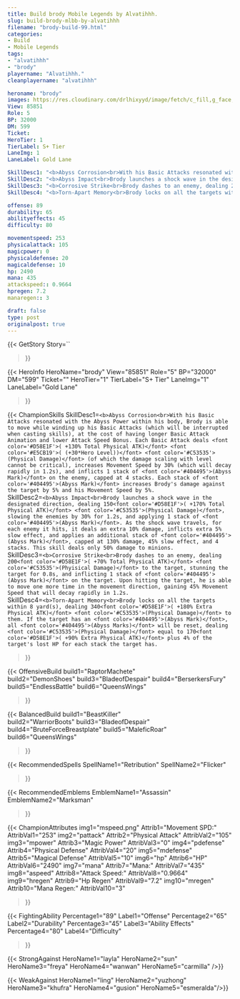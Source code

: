 ```yaml
---
title: Build brody Mobile Legends by Alvatihhh.
slug: build-brody-mlbb-by-alvatihhh
filename: "brody-build-99.html"
categories: 
- Build 
- Mobile Legends
tags: 
- "alvatihhh"
- "brody"
playername: "Alvatihhh."
cleanplayername: "alvatihhh"

heroname: "brody"
images: https://res.cloudinary.com/drlhixyyd/image/fetch/c_fill,g_face,f_auto/https://cdn2-build.mobagenie.my.id/p/images/banner/full/brody.jpg
View: 85851 
Role: 5 
BP: 32000
DM: 599 
Ticket:  
HeroTier: 1 
TierLabel: S+ Tier 
LaneImg: 1
LaneLabel: Gold Lane 

SkillDesc1: "<b>Abyss Corrosion<br>With his Basic Attacks resonated with the Abyss Power within his body, Brody is able to move while winding up his Basic Attacks (which will be interrupted when casting skills), at the cost of having longer Basic Attack Animation and lower Attack Speed Bonus. Each Basic Attack deals <font color='#D58E1F'>( +130% Total Physical ATK)</font> <font color='#E5CB19'>( (+30*Hero Level))</font> <font color='#C53535'>(Physical Damage)</font> (of which the damage scaling with level cannot be critical), increases Movement Speed by 30% (which will decay rapidly in 1.2s), and inflicts 1 stack of <font color='#404495'>(Abyss Mark)</font> on the enemy, capped at 4 stacks. Each stack of <font color='#404495'>(Abyss Mark)</font> increases Brody's damage against the target by 5% and his Movement Speed by 5%."   
SkillDesc2: "<b>Abyss Impact<br>Brody launches a shock wave in the designated direction, dealing 150<font color='#D58E1F'>( +170% Total Physical ATK)</font> <font color='#C53535'>(Physical Damage)</font>, slowing the enemies by 30% for 1.2s, and applying 1 stack of <font color='#404495'>(Abyss Mark)</font>. As the shock wave travels, for each enemy it hits, it deals an extra 10% damage, inflicts extra 5% slow effect, and applies an additional stack of <font color='#404495'>(Abyss Mark)</font>, capped at 130% damage, 45% slow effect, and 4 stacks. This skill deals only 50% damage to minions."   
SkillDesc3: "<b>Corrosive Strike<br>Brody dashes to an enemy, dealing 200<font color='#D58E1F'>( +70% Total Physical ATK)</font> <font color='#C53535'>(Phyisical Damage)</font> to the target, stunning the target for 0.8s, and inflicting 1 stack of <font color='#404495'>(Abyss Mark)</font> on the target. Upon hitting the target, he is able to move one more time in the movement direction, gaining 45% Movement Speed that will decay rapidly in 1.2s."   
SkillDesc4: "<b>Torn-Apart Memory<br>Brody locks on all the targets within 8 yard(s), dealing 340<font color='#D58E1F'>( +180% Extra Physical ATK)</font> <font color='#C53535'>(Physical Damage)</font> to them. If the target has an <font color='#404495'>(Abyss Mark)</font>, all <font color='#404495'>(Abyss Marks)</font> will be reset, dealing <font color='#C53535'>(Physical Damage)</font> equal to 170<font color='#D58E1F'>( +90% Extra Physical ATK)</font> plus 4% of the target's lost HP for each stack the target has."  

offense: 89 
durability: 65 
abilityeffects: 45 
difficulty: 80 

movementspeed: 253
physicalattack: 105
magicpower: 0
physicaldefense: 20
magicaldefense: 10
hp: 2490
mana: 435
attackspeed:: 0.9664
hpregen: 7.2
manaregen:: 3

draft: false
type: post
originalpost: true
---
```



{{< GetStory 
Story=`` 
>}}

{{< HeroInfo 
HeroName="brody" 
View="85851" 
Role="5" 
BP="32000" 
DM="599" 
Ticket="" 
HeroTier="1" 
TierLabel="S+ Tier" 
LaneImg="1" 
LaneLabel="Gold Lane" 
>}}
 
{{< ChampionSkills 
SkillDesc1=`<b>Abyss Corrosion<br>With his Basic Attacks resonated with the Abyss Power within his body, Brody is able to move while winding up his Basic Attacks (which will be interrupted when casting skills), at the cost of having longer Basic Attack Animation and lower Attack Speed Bonus. Each Basic Attack deals <font color='#D58E1F'>( +130% Total Physical ATK)</font> <font color='#E5CB19'>( (+30*Hero Level))</font> <font color='#C53535'>(Physical Damage)</font> (of which the damage scaling with level cannot be critical), increases Movement Speed by 30% (which will decay rapidly in 1.2s), and inflicts 1 stack of <font color='#404495'>(Abyss Mark)</font> on the enemy, capped at 4 stacks. Each stack of <font color='#404495'>(Abyss Mark)</font> increases Brody's damage against the target by 5% and his Movement Speed by 5%.`   
SkillDesc2=`<b>Abyss Impact<br>Brody launches a shock wave in the designated direction, dealing 150<font color='#D58E1F'>( +170% Total Physical ATK)</font> <font color='#C53535'>(Physical Damage)</font>, slowing the enemies by 30% for 1.2s, and applying 1 stack of <font color='#404495'>(Abyss Mark)</font>. As the shock wave travels, for each enemy it hits, it deals an extra 10% damage, inflicts extra 5% slow effect, and applies an additional stack of <font color='#404495'>(Abyss Mark)</font>, capped at 130% damage, 45% slow effect, and 4 stacks. This skill deals only 50% damage to minions.`   
SkillDesc3=`<b>Corrosive Strike<br>Brody dashes to an enemy, dealing 200<font color='#D58E1F'>( +70% Total Physical ATK)</font> <font color='#C53535'>(Phyisical Damage)</font> to the target, stunning the target for 0.8s, and inflicting 1 stack of <font color='#404495'>(Abyss Mark)</font> on the target. Upon hitting the target, he is able to move one more time in the movement direction, gaining 45% Movement Speed that will decay rapidly in 1.2s.`   
SkillDesc4=`<b>Torn-Apart Memory<br>Brody locks on all the targets within 8 yard(s), dealing 340<font color='#D58E1F'>( +180% Extra Physical ATK)</font> <font color='#C53535'>(Physical Damage)</font> to them. If the target has an <font color='#404495'>(Abyss Mark)</font>, all <font color='#404495'>(Abyss Marks)</font> will be reset, dealing <font color='#C53535'>(Physical Damage)</font> equal to 170<font color='#D58E1F'>( +90% Extra Physical ATK)</font> plus 4% of the target's lost HP for each stack the target has.`   
>}}

{{< OffensiveBuild 
build1="RaptorMachete"  
build2="DemonShoes" 
build3="BladeofDespair" 
build4="BerserkersFury" 
build5="EndlessBattle" 
build6="QueensWings" 
>}} 

{{< BalancedBuild 
build1="BeastKiller"  
build2="WarriorBoots" 
build3="BladeofDespair" 
build4="BruteForceBreastplate" 
build5="MaleficRoar" 
build6="QueensWings" 
>}}


{{< RecommendedSpells 
SpellName1="Retribution" 
SpellName2="Flicker" 
>}}  

{{< RecommendedEmblems 
EmblemName1="Assassin" 
EmblemName2="Marksman" 
>}}   


{{< ChampionAttributes
img1="mspeed.png" Attrib1="Movement SPD:" AttribVal1="253"
img2="pattack" Attrib2="Physical Attack" AttribVal2="105"
img3="mpower" Attrib3="Magic Power" AttribVal3="0"
img4="pdefense" Attrib4="Physical Defense" AttribVal4="20"
img5="mdefense" Attrib5="Magical Defense" AttribVal5="10"
img6="hp" Attrib6="HP" AttribVal6="2490"
img7="mana" Attrib7="Mana:" AttribVal7="435"
img8="aspeed" Attrib8="Attack Speed:" AttribVal8="0.9664"
img9="hregen" Attrib9="Hp Regen" AttribVal9="7.2"
img10="mregen" Attrib10="Mana Regen:" AttribVal10="3"
>}}


{{< FightingAbility
Percentage1="89" Label1="Offense"
Percentage2="65" Label2="Durability"
Percentage3="45" Label3="Ability Effects"
Percentage4="80" Label4="Difficulty"
 >}}

{{< StrongAgainst 
HeroName1="layla"
HeroName2="sun"
HeroName3="freya"
HeroName4="wanwan"
HeroName5="carmilla"
/>}}

{{< WeakAgainst
HeroName1="ling"
HeroName2="yuzhong"
HeroName3="khufra"
HeroName4="gusion"
HeroName5="esmeralda"/>}}
